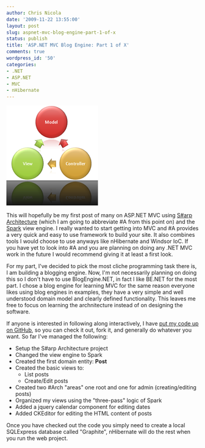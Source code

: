 ```yaml
---
author: Chris Nicola
date: '2009-11-22 13:55:00'
layout: post
slug: aspnet-mvc-blog-engine-part-1-of-x
status: publish
title: 'ASP.NET MVC Blog Engine: Part 1 of X'
comments: true
wordpress_id: '50'
categories:
- .NET
- ASP.NET
- MVC
- nHibernate
---
```


![MVC8x6_209DEC49][1]

This will hopefully be my first post of many on ASP.NET MVC using [S#arp Architecture][2] (which I am going to abbreviate #A from this point on) and the [Spark][3] view engine.  I really wanted to start getting into MVC and #A provides a very quick and easy to use framework to build your site.  It also combines tools I would choose to use anyways like nHibernate and Windsor IoC.  If you have yet to look into #A and you are planning on doing any .NET MVC work in the future I would recommend giving it at least a first look.

<!--more-->

For my part, I've decided to pick the most cliche programming task there is, I am building a blogging engine.  Now, I'm not necessarily planning on doing this so I don't have to use BlogEngine.NET, in fact I like BE.NET for the most part.  I chose a blog engine for learning MVC for the same reason everyone likes using blog engines in examples, they have a very simple and well understood domain model and clearly defined functionality.  This leaves me free to focus on learning the archnitecture instead of on designing the software.

If anyone is interested in following along interactively, I have [put my code up on GitHub][4], so you can check it out, fork it, and generally do whatever you want.  So far I've managed the following:

  * Setup the S#arp Architecture project 
  * Changed the view engine to Spark 
  * Created the first domain entity: **Post**
  * Created the basic views to: 
    * List posts 
    * Create/Edit posts 
  * Created two #Arch "areas" one root and one for admin (creating/editing posts) 
  * Organized my views using the "three-pass" logic of Spark 
  * Added a jquery calendar component for editing dates 
  * Added CKEditor for editing the HTML content of posts 

Once you have checked out the code you simply need to create a local SQLExpress database called "Graphite", nHibernate will do the rest when you run the web project.

   [1]: /images/MVC8x6_209DEC49.png (MVC8x6_209DEC49)
   [2]: http://www.sharparchitecture.net/
   [3]: http://sparkviewengine.com
   [4]: https://github.com/lucisferre/Graphite

